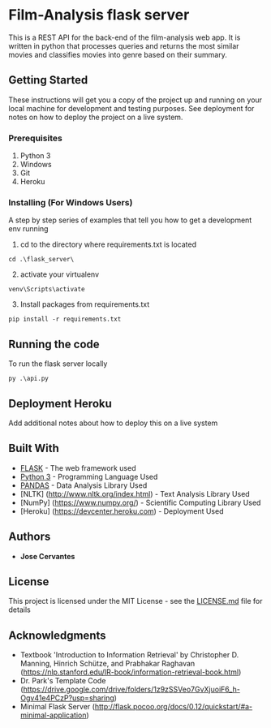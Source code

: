 # Film-Analysis flask server

This is a REST API for the back-end of the film-analysis web app. It is written in python that processes queries and returns the most similar movies and classifies movies into genre based on their summary.

## Getting Started

These instructions will get you a copy of the project up and running on your local machine for development and testing purposes. See deployment for notes on how to deploy the project on a live system.

### Prerequisites

1) Python 3
2) Windows
3) Git
4) Heroku


### Installing (For Windows Users)

A step by step series of examples that tell you how to get a development env running

1) cd to the directory where requirements.txt is located

```
cd .\flask_server\
```

2) activate your virtualenv 

```
venv\Scripts\activate
```

3) Install packages from requirements.txt

```
pip install -r requirements.txt
```


## Running the code

To run the flask server locally
```
py .\api.py
```

## Deployment Heroku

Add additional notes about how to deploy this on a live system

## Built With

* [FLASK](http://flask.pocoo.org/docs/1.0/) - The web framework used
* [Python 3](https://docs.python.org/3/) - Programming Language Used
* [PANDAS](https://pandas.pydata.org/) - Data Analysis Library Used
* [NLTK] (http://www.nltk.org/index.html) - Text Analysis Library Used
* [NumPy] (https://www.numpy.org/) - Scientific Computing Library Used
* [Heroku] (https://devcenter.heroku.com) - Deployment Used


## Authors

* **Jose Cervantes** 


## License

This project is licensed under the MIT License - see the [LICENSE.md](LICENSE.md) file for details

## Acknowledgments

* Textbook 'Introduction to Information Retrieval' by Christopher D. Manning, Hinrich Schütze, and Prabhakar Raghavan (https://nlp.stanford.edu/IR-book/information-retrieval-book.html)
* Dr. Park's Template Code (https://drive.google.com/drive/folders/1z9zSSVeo7GvXjuoiF6_h-Ogv41e4PCzP?usp=sharing)
* Minimal Flask Server (http://flask.pocoo.org/docs/0.12/quickstart/#a-minimal-application)